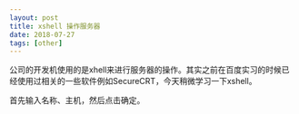 ```yaml
---
layout: post
title: xshell 操作服务器
date: 2018-07-27
tags: [other]
---
```


公司的开发机使用的是xhell来进行服务器的操作。其实之前在百度实习的时候已经使用过相关的一些软件例如SecureCRT，今天稍微学习一下xshell。

首先输入名称、主机，然后点击确定。